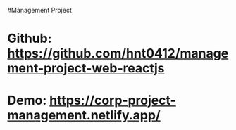 #Management Project
# Github: https://github.com/hnt0412/management-project-web-reactjs
# Demo: https://corp-project-management.netlify.app/